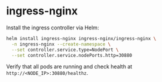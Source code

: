 # ingress-nginx

Install the ingress controller via Helm:

```bash
helm install ingress-nginx ingress-nginx/ingress-nginx \
  -n ingress-nginx --create-namespace \
  --set controller.service.type=NodePort \
  --set controller.service.nodePorts.http=30880
```

Verify that all pods are running and check health at `http://<NODE_IP>:30880/healthz`.
